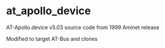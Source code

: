 # at_apollo_device
AT-Apollo.device v5.03 source code from 1999 Aminet release

Modified to target AT-Bus and clones